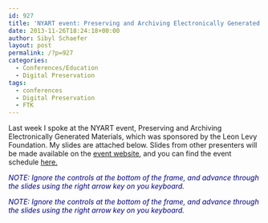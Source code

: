 ```yaml
---
id: 927
title: 'NYART event: Preserving and Archiving Electronically Generated Materials'
date: 2013-11-26T18:24:18+00:00
author: Sibyl Schaefer
layout: post
permalink: /?p=927
categories:
  - Conferences/Education
  - Digital Preservation
tags:
  - conferences
  - Digital Preservation
  - FTK
---
```

Last week I spoke at the NYART event, Preserving and Archiving Electronically Generated Materials, which was sponsored by the Leon Levy Foundation. My slides are attached below. Slides from other presenters will be made available on the [event website](http://www.nycarchivists.org/calendar?eventId=774965&EventViewMode=2&CalendarViewType=4&SelectedDate=11/19/2013), and you can find the event schedule [here.<!--more-->](http://www.nycarchivists.org/Resources/Documents/2013_ART_LLF_BornDigital_ProgramSchedule.pdf)

<span style="color: #000080;"><em>NOTE: Ignore the controls at the bottom of the frame, and advance through the slides using the right arrow key on you keyboard.</em></span>



<span style="color: #000080;"><em>NOTE: Ignore the controls at the bottom of the frame, and advance through the slides using the right arrow key on you keyboard.</em></span>
